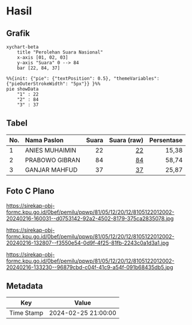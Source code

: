 # Hasil

## Grafik

```mermaid
xychart-beta
    title "Perolehan Suara Nasional"
    x-axis [01, 02, 03]
    y-axis "Suara" 0 --> 84
    bar [22, 84, 37]
```

```mermaid
%%{init: {"pie": {"textPosition": 0.5}, "themeVariables": {"pieOuterStrokeWidth": "5px"}} }%%
pie showData
    "1" : 22
    "2" : 84
    "3" : 37
```

## Tabel

| No. | Nama Paslon    | Suara | Suara (raw) | Persentase |
|:--- |:-------------- | -----:| -----------:| ----------:|
| 1   | ANIES MUHAIMIN | 22    | [22][p-1]   | 15,38      |
| 2   | PRABOWO GIBRAN | 84    | [84][p-2]   | 58,74      |
| 3   | GANJAR MAHFUD  | 37    | [37][p-3]   | 25,87      |


[p-1]: https://github.com/gigit-pemilu/pemilu-2024/blob/main/pilpres/hitung-suara/sub/81-maluku/sub/05-seram-bagian-timur/sub/12-bula-barat/sub/2012-dreamland-hills/sub/002-tps/sub/paslon-1.txt
[p-2]: https://github.com/gigit-pemilu/pemilu-2024/blob/main/pilpres/hitung-suara/sub/81-maluku/sub/05-seram-bagian-timur/sub/12-bula-barat/sub/2012-dreamland-hills/sub/002-tps/sub/paslon-2.txt
[p-3]: https://github.com/gigit-pemilu/pemilu-2024/blob/main/pilpres/hitung-suara/sub/81-maluku/sub/05-seram-bagian-timur/sub/12-bula-barat/sub/2012-dreamland-hills/sub/002-tps/sub/paslon-3.txt

## Foto C Plano

https://sirekap-obj-formc.kpu.go.id/0bef/pemilu/ppwp/81/05/12/20/12/8105122012002-20240216-160031--d0753142-92a2-4502-8179-375ca2835078.jpg

https://sirekap-obj-formc.kpu.go.id/0bef/pemilu/ppwp/81/05/12/20/12/8105122012002-20240216-132807--f3550e54-0d9f-4f25-81fb-2243c0a1d3a1.jpg

https://sirekap-obj-formc.kpu.go.id/0bef/pemilu/ppwp/81/05/12/20/12/8105122012002-20240216-133230--96879cbd-c04f-41c9-a54f-091b68435db5.jpg


## Metadata

| Key        | Value               |
| ---------- | ------------------- |
| Time Stamp | 2024-02-25 21:00:00 |



